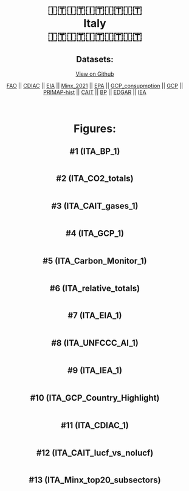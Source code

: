 
<center>
<h1 align="center">
🇮🇹🇮🇹🇮🇹🇮🇹🇮🇹
<br>
Italy
<br>
🇮🇹🇮🇹🇮🇹🇮🇹🇮🇹
</h1>
<h2>Datasets:</h2>
<p><a href="https://github.com/dquintani/GreenhouseData/tree/master/country_data/ITA_Italy/data">View on Github</a>
<br></p><p><a href="data/ITA_FAO.csv">FAO</a> || <a href="data/ITA_CDIAC.csv">CDIAC</a> || <a href="data/ITA_EIA.csv">EIA</a> || <a href="data/ITA_Minx_2021.csv">Minx_2021</a> || <a href="data/ITA_EPA.csv">EPA</a> || <a href="data/ITA_GCP_consupmption.csv">GCP_consupmption</a> || <a href="data/ITA_GCP.csv">GCP</a> || <a href="data/ITA_PRIMAP-hist.csv">PRIMAP-hist</a> || <a href="data/ITA_CAIT.csv">CAIT</a> || <a href="data/ITA_BP.csv">BP</a> || <a href="data/ITA_EDGAR.csv">EDGAR</a> || <a href="data/ITA_IEA.csv">IEA</a></p><p><br></p>
<h1>Figures:</h1><h2>#1 (ITA_BP_1)</h2>
<p><img alt="" src="figures/ITA_BP_1.png" /></p><h2>#2 (ITA_CO2_totals)</h2>
<p><img alt="" src="figures/ITA_CO2_totals.png" /></p><h2>#3 (ITA_CAIT_gases_1)</h2>
<p><img alt="" src="figures/ITA_CAIT_gases_1.png" /></p><h2>#4 (ITA_GCP_1)</h2>
<p><img alt="" src="figures/ITA_GCP_1.png" /></p><h2>#5 (ITA_Carbon_Monitor_1)</h2>
<p><img alt="" src="figures/ITA_Carbon_Monitor_1.png" /></p><h2>#6 (ITA_relative_totals)</h2>
<p><img alt="" src="figures/ITA_relative_totals.png" /></p><h2>#7 (ITA_EIA_1)</h2>
<p><img alt="" src="figures/ITA_EIA_1.png" /></p><h2>#8 (ITA_UNFCCC_AI_1)</h2>
<p><img alt="" src="figures/ITA_UNFCCC_AI_1.png" /></p><h2>#9 (ITA_IEA_1)</h2>
<p><img alt="" src="figures/ITA_IEA_1.png" /></p><h2>#10 (ITA_GCP_Country_Highlight)</h2>
<p><img alt="" src="figures/ITA_GCP_Country_Highlight.png" /></p><h2>#11 (ITA_CDIAC_1)</h2>
<p><img alt="" src="figures/ITA_CDIAC_1.png" /></p><h2>#12 (ITA_CAIT_lucf_vs_nolucf)</h2>
<p><img alt="" src="figures/ITA_CAIT_lucf_vs_nolucf.png" /></p><h2>#13 (ITA_Minx_top20_subsectors)</h2>
<p><img alt="" src="figures/ITA_Minx_top20_subsectors.png" /></p>